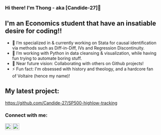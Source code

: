 ### Hi there! I'm Thong - aka [Candide-27]👋

## I'm an Economics student that have an insatiable desire for coding!!

- 🔭 I’m specialized in & currently working on Stata for causal identification via methods such as Diff-in-Diff, IVs and Regression Discontinuity.
- 🌱 I’m working with Python in data cleansing & visualization, while having fun trying to automate boring stuff.
- 🥅 Near future vision: Collaborating with others on Github projects!
- ⚡ Fun fact: I'm obsessed with history and theology, and a hardcore fan of Voltaire (hence my name)!

## My latest project:
https://github.com/Candide-27/SP500-highlow-tracking

### Connect with me:

[<img align="left" alt="Candide-27 | LinkedIn" width="22px" src="https://cdn.jsdelivr.net/npm/simple-icons@v3/icons/linkedin.svg" />][linkedin]
[<img align="left" alt="Candide-27 | Instagram" width="22px" src="https://cdn.jsdelivr.net/npm/simple-icons@v3/icons/instagram.svg" />][instagram]

<br />


</details>

[instagram]: https://www.instagram.com/nhatthongg/?hl=en
[linkedin]: https://www.linkedin.com/in/thong-huynh-8907441aa/



<!--
**Candide-27/Candide-27** is a ✨ _special_ ✨ repository because its `README.md` (this file) appears on your GitHub profile.

Here are some ideas to get you started:

- 🔭 I’m currently working on ...
- 🌱 I’m currently learning ...
- 👯 I’m looking to collaborate on ...
- 🤔 I’m looking for help with ...
- 💬 Ask me about ...
- 📫 How to reach me: ...
- 😄 Pronouns: ...
- ⚡ Fun fact: ...
-->

